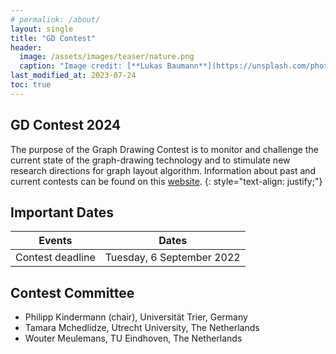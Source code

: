 ```yaml
---
# permalink: /about/
layout: single
title: "GD Contest"
header:
  image: /assets/images/teaser/nature.png
  caption: "Image credit: [**Lukas Baumann**](https://unsplash.com/photos/3HfojmWqSBc)"
last_modified_at: 2023-07-24
toc: true
---
```


## GD Contest 2024

The purpose of the Graph Drawing Contest is to monitor and challenge the current state of the graph-drawing technology and to stimulate new research directions for graph layout algorithm. Information about past and current contests can be found on this [website](http://mozart.diei.unipg.it/gdcontest/).
{: style="text-align: justify;"}

## Important Dates


| Events                      | Dates                                 |
|-----------------------------|---------------------------------------|
| Contest deadline	 	        | Tuesday, 6 September 2022             |

## Contest Committee

* Philipp Kindermann (chair), Universität Trier, Germany
* Tamara Mchedlidze, Utrecht University, The Netherlands
* Wouter Meulemans, TU Eindhoven, The Netherlands
